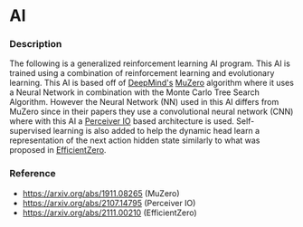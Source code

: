 # AI

### Description

The following is a generalized reinforcement learning AI program. This AI is trained using a combination of reinforcement learning and evolutionary learning. This AI is based off of [DeepMind's](https://deepmind.com/) [MuZero](https://arxiv.org/abs/1911.08265) algorithm where it uses a Neural Network in combination with the Monte Carlo Tree Search Algorithm. However the Neural Network (NN) used in this AI differs from MuZero since in their papers they use a convolutional neural network (CNN) where with this AI a [Perceiver IO](https://arxiv.org/abs/2107.14795) based architecture is used. Self-supervised learning is also added to help the dynamic head learn a representation of the next action hidden state similarly to what was proposed in [EfficientZero](https://arxiv.org/abs/2111.00210).

### Reference

- https://arxiv.org/abs/1911.08265 (MuZero)
- https://arxiv.org/abs/2107.14795 (Perceiver IO)
- https://arxiv.org/abs/2111.00210 (EfficientZero)

